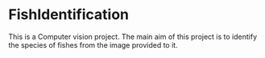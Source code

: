 # FishIdentification
This is a Computer vision project. The main aim of this project is to identify the species of fishes from the image provided to it.
